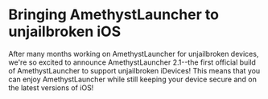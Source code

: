 # Bringing AmethystLauncher to unjailbroken iOS

After many months working on AmethystLauncher for unjailbroken devices, we're so excited to announce AmethystLauncher 2.1--the first official build of AmethystLauncher to support unjailbroken iDevices! This means that you can enjoy AmethystLauncher while still keeping your device secure and on the latest versions of iOS!
